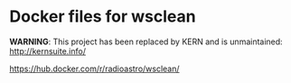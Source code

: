 # Docker files for wsclean

**WARNING**: This project has been replaced by KERN and is unmaintained: http://kernsuite.info/

https://hub.docker.com/r/radioastro/wsclean/
